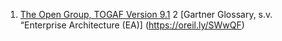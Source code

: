 1. [The Open Group, TOGAF Version 9.1](https://oreil.ly/A1H67)
2  [Gartner Glossary, s.v. “Enterprise Architecture (EA)] (https://oreil.ly/SWwQF)
